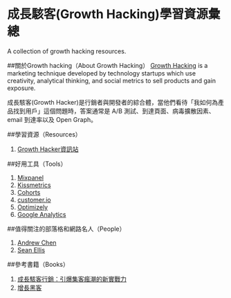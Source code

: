 # 成長駭客(Growth Hacking)學習資源彙總
A collection of growth hacking resources.  

##關於Growth hacking（About Growth Hacking）
[Growth Hacking](https://en.wikipedia.org/wiki/Growth_hacking) is a marketing technique developed by technology startups which use creativity, analytical thinking, and social metrics to sell products and gain exposure.

成長駭客(Growth Hacker)是行銷者與開發者的綜合體，當他們看待「我如何為產品找到用戶」這個問題時，答案通常是 A/B 測試、到達頁面、病毒擴散因素、email 到達率以及 Open Graph。

##學習資源（Resources）
1. [Growth Hacker資訊站](http://growthhackers.com/)

##好用工具（Tools）
1. [Mixpanel](https://mixpanel.com/)
2. [Kissmetrics](https://www.kissmetrics.com/)
3. [Cohorts](https://cohorts.astronomer.io/)
4. [customer.io](https://customer.io/)
5. [Optimizely](https://www.optimizely.com/)
6. [Google Analytics](http://www.google.com/analytics/)

##值得關注的部落格和網路名人（People）
1. [Andrew Chen](http://andrewchen.co)
2. [Sean Ellis](http://www.startup-marketing.com/)

##參考書籍（Books）
1. [成長駭客行銷：引爆集客瘋潮的新實戰力](http://www.books.com.tw/products/0010707245)
2. [增長黑客](http://zengzhangheike.com/)
